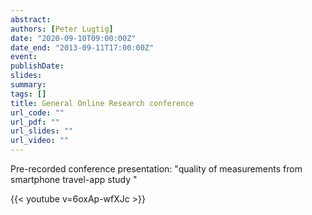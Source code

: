 ```yaml
---
abstract:
authors: [Peter Lugtig]
date: "2020-09-10T09:00:00Z"
date_end: "2013-09-11T17:00:00Z"
event:
publishDate: 
slides:
summary:
tags: []
title: General Online Research conference
url_code: ""
url_pdf: ""
url_slides: ""
url_video: ""
---
```

Pre-recorded conference presentation: "quality of measurements from smartphone travel-app study "

{{< youtube v=6oxAp-wfXJc >}}
